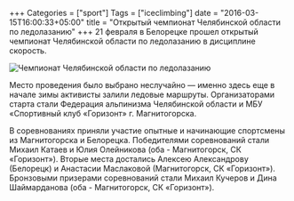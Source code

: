 +++
Categories = ["sport"]
Tags = ["iceclimbing"]
date = "2016-03-15T16:00:33+05:00"
title = "Открытый чемпионат Челябинской области по ледолазанию"
+++
21 февраля в Белорецке прошел открытый чемпионат Челябинской области по ледолазанию в дисциплине скорость.

![Чемпионат Челябинской области по ледолазанию](/images/2016-02/iceclimbing.jpg)
<!--more-->
Место проведения было выбрано неслучайно &mdash; именно здесь еще в начале зимы активисты залили ледовые маршруты.
Организаторами старта стали Федерация альпинизма Челябинской области и МБУ «Спортивный клуб «Горизонт» г. Магнитогорска.

В соревнованиях приняли участие опытные и начинающие спортсмены из Магнитогорска и Белорецка. Победителями соревнований стали Михаил Катаев и Юлия Олейникова (оба - Магнитогорск, СК &laquo;Горизонт&raquo;). Вторые места достались Алексею Александрову (Белорецк) и Анастасии Маслаковой (Магнитогорск, СК &laquo;Горизонт&raquo;). Бронзовыми призерами соревнований стали Михаил Кучеров и Дина Шаймарданова (оба - Магнитогорск, СК &laquo;Горизонт&raquo;).
